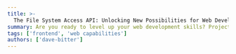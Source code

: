 ```yaml
---
title: >-
  The File System Access API: Unlocking New Possibilities for Web Developers
summary: Are you ready to level up your web development skills? Project Fugu is here to help! Join me at my talk to discover the power of the File System Access API, a game-changing feature that allows web applications to access local files like native apps. Imagine the possibilities of creating powerful web applications that can access and manipulate local files like never before. Don't miss out on this opportunity to learn how to leverage this powerful feature and create cutting-edge web apps that help users worldwide. See you there!
tags: ['frontend', 'web capabilities']
authors: ['dave-bitter']
---
```

